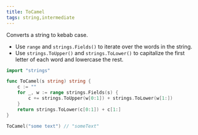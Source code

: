 ```yaml
---
title: ToCamel
tags: string,intermediate
---
```


Converts a string to kebab case.

- Use `range` and `strings.Fields()` to iterate over the words in the string.
- Use `strings.ToUpper()` and `strings.ToLower()` to capitalize the first letter of each word and lowercase the rest.

```go
import "strings"

func ToCamel(s string) string {
	c := ""
	for _, w := range strings.Fields(s) {
		c += strings.ToUpper(w[0:1]) + strings.ToLower(w[1:])
	}
	return strings.ToLower(c[0:1]) + c[1:]
}
```

```go
ToCamel("some text") // "someText"
```
